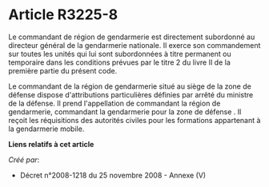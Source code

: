 # Article R3225-8

Le commandant de région de gendarmerie est directement subordonné au directeur général de la gendarmerie nationale. Il exerce
son commandement sur toutes les unités qui lui sont subordonnées à titre permanent ou temporaire dans les conditions prévues
par le titre 2 du livre II de la première partie du présent code.

Le commandant de la région de gendarmerie situé au siège de la zone de défense dispose d'attributions particulières définies
par arrêté du ministre de la défense. Il prend l'appellation de  commandant la région de gendarmerie, commandant la
gendarmerie pour la zone de défense . Il reçoit les réquisitions des autorités civiles pour les formations appartenant à la
gendarmerie mobile.

**Liens relatifs à cet article**

_Créé par_:

  - Décret n°2008-1218 du 25 novembre 2008 -  Annexe (V)
